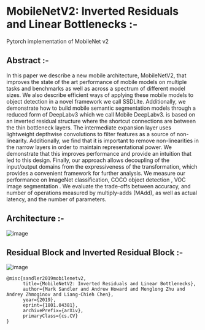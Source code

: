 # MobileNetV2: Inverted Residuals and Linear Bottlenecks :- 

Pytorch implementation of MobileNet v2

## Abstract :- 
In this paper we describe a new mobile architecture,
MobileNetV2, that improves the state of the art performance of mobile models on multiple tasks and benchmarks as well as across a spectrum of different model
sizes. We also describe efficient ways of applying these
mobile models to object detection in a novel framework
we call SSDLite. Additionally, we demonstrate how
to build mobile semantic segmentation models through
a reduced form of DeepLabv3 which we call Mobile
DeepLabv3.
is based on an inverted residual structure where
the shortcut connections are between the thin bottleneck layers. The intermediate expansion layer uses
lightweight depthwise convolutions to filter features as
a source of non-linearity. Additionally, we find that it is
important to remove non-linearities in the narrow layers
in order to maintain representational power. We demonstrate that this improves performance and provide an intuition that led to this design.
Finally, our approach allows decoupling of the input/output domains from the expressiveness of the transformation, which provides a convenient framework for
further analysis. We measure our performance on
ImageNet  classification, COCO object detection ,
VOC image segmentation . We evaluate the trade-offs
between accuracy, and number of operations measured
by multiply-adds (MAdd), as well as actual latency, and
the number of parameters.


## Architecture :- 

![image](https://user-images.githubusercontent.com/76057253/134532895-a30796e3-51b7-4ab0-9749-a9c42ff34b92.png)

## Residual Block and Inverted Residual Block :- 
![image](https://user-images.githubusercontent.com/76057253/134533059-116f371c-0f34-4b05-9a0d-cc7b2ac7911b.png)


```
@misc{sandler2019mobilenetv2,
      title={MobileNetV2: Inverted Residuals and Linear Bottlenecks}, 
      author={Mark Sandler and Andrew Howard and Menglong Zhu and Andrey Zhmoginov and Liang-Chieh Chen},
      year={2019},
      eprint={1801.04381},
      archivePrefix={arXiv},
      primaryClass={cs.CV}
}
```
